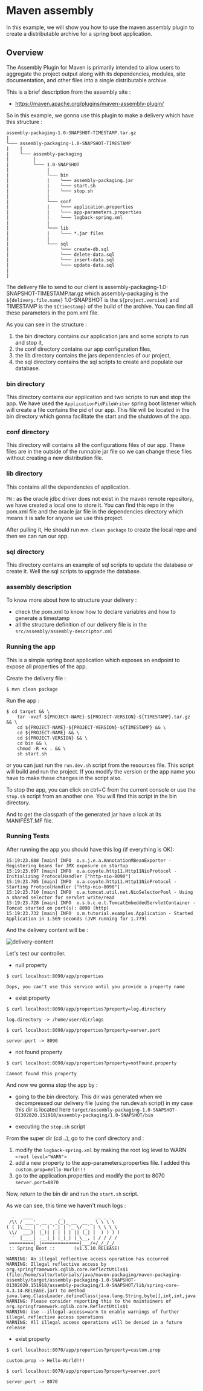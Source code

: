 # Maven assembly

In this example, we will show you how to use the maven assembly plugin to create a distributable archive for a spring boot application.

## Overview

The Assembly Plugin for Maven is primarily intended to allow users to aggregate the project output along with its dependencies, modules, site documentation, and other files into a single distributable archive.

This is a brief description from the assembly site :

- https://maven.apache.org/plugins/maven-assembly-plugin/

So in this example, we gonna use this plugin to make a delivery which have this structure :

```
assembly-packaging-1.0-SNAPSHOT-TIMESTAMP.tar.gz
|
└─── assembly-packaging-1.0-SNAPSHOT-TIMESTAMP
|    |
|    └─── assembly-packaging
|         |
|         └─── 1.0-SNAPSHOT
|              |
|              └─── bin
|              |    └─── assembly-packaging.jar
|              |    └─── start.sh
|              |    └─── stop.sh
|              |
|              └─── conf
|              |    └─── application.properties
|              |    └─── app-parameters.properties
|              |    └─── logback-spring.xml
|              |
|              └─── lib
|              |    └─── *.jar files
|              |
|              └─── sql
|                   └─── create-db.sql
|                   └─── delete-data.sql
|                   └─── insert-data.sql
|                   └─── update-data.sql
| 
| 
```

The delivery file to send to our client is assembly-packaging-1.0-SNAPSHOT-TIMESTAMP.tar.gz which assembly-packaging is the `${delivery.file.name}`
1.0-SNAPSHOT is the `${project.version}` and TIMESTAMP is the `${timestamp}` of the build of the archive. You can find all these parameters in the pom.xml file.

As you can see in the structure :
 
1. the bin directory contains our application jars and some scripts to run and stop it,
2. the conf directory contains our app configuration files,
3. the lib directory contains the jars dependencies of our project,
4. the sql directory contains the sql scripts to create and populate our database.

### bin directory

This directory contains our application and two scripts to run and stop the app. We have used the `ApplicationPidFileWriter` spring boot listener
which will create a file contains the pid of our app. This file will be located in the bin directory which gonna facilitate the start and the shutdown
of the app.

### conf directory

This directory will contains all the configurations files of our app. These files are in the outside of the runnable jar file so we can change 
these files without creating a new distribution file.

### lib directory

This contains all the dependencies of application.

`PN` : as the oracle jdbc driver does not exist in the maven remote repository, we have created a local one to store it.
You can find this repo in the pom.xml file and the oracle jar file in the dependencies directory which means it is safe for
anyone we use this project.

After pulling it, He should run `mvn clean package` to create the local repo and then we can run our app.

### sql directory

This directory contains an example of sql scripts to update the database or create it. Well the sql scripts to upgrade the database.

### assembly description

To know more about how to structure your delivery :

- check the pom.xml to know how to declare variables and how to generate a timestamp
- all the structure definition of our delivery file is in the `src/assembly/assembly-descriptor.xml`


### Running the app

This is a simple spring boot application which exposes an endpoint to expose all properties of the app.

Create the delivery file :

```shell script
$ mvn clean package
```

Run the app :

```shell script
$ cd target && \
    tar -xvzf ${PROJECT-NAME}-${PROJECT-VERSION}-${TIMESTAMP}.tar.gz && \
    cd ${PROJECT-NAME}-${PROJECT-VERSION}-${TIMESTAMP} && \
    cd ${PROJECT-NAME} && \
    cd ${PROJECT-VERSION} && \  
    cd bin && \
    chmod -R +x . && \
    sh start.sh
```

or you can just run the `run.dev.sh` script from the resources file. This script will build and run the project. If you modify the version or the app name you have to make these changes in the script also.

To stop the app, you can click on ctrl+C from the current console or use the `stop.sh` script from an another one. You will find this script in the bin directory.

And to get the classpath of the generated jar have a look at its MANIFEST.MF file.

### Running Tests

After running the app you should have this log (if everything is OK):

```log
15:19:23.688 [main] INFO  o.s.j.e.a.AnnotationMBeanExporter - Registering beans for JMX exposure on startup
15:19:23.697 [main] INFO  o.a.coyote.http11.Http11NioProtocol - Initializing ProtocolHandler ["http-nio-8090"]
15:19:23.705 [main] INFO  o.a.coyote.http11.Http11NioProtocol - Starting ProtocolHandler ["http-nio-8090"]
15:19:23.710 [main] INFO  o.a.tomcat.util.net.NioSelectorPool - Using a shared selector for servlet write/read
15:19:23.728 [main] INFO  o.s.b.c.e.t.TomcatEmbeddedServletContainer - Tomcat started on port(s): 8090 (http)
15:19:23.732 [main] INFO  o.m.tutorial.examples.Application - Started Application in 1.569 seconds (JVM running for 1.779)
```

And the delivery content will be :

![delivery-content](https://user-images.githubusercontent.com/16627692/73457878-a4e59c80-4374-11ea-97f8-34cc41b92684.png)

Let's test our controller.

* null property

```shell script
$ curl localhost:8090/app/properties
```

```log
Oops, you can't use this service until you provide a property name
```

* exist property

```shell script
$ curl localhost:8090/app/properties?property=log.directory
```

```log
log.directory -> /home/user/dir/logs
```

```shell script
$ curl localhost:8090/app/properties?property=server.port
```

```log
server.port -> 8090
```

* not found property

```shell script
$ curl localhost:8090/app/properties?property=notFound.property
```

```log
Cannot found this property
```

And now we gonna stop the app by :

- going to the bin directory. This dir was generated when we decompressed our delivery file (using the run.dev.sh script)
in my case this dir is located here `target/assembly-packaging-1.0-SNAPSHOT-01302020.151918/assembly-packaging/1.0-SNAPSHOT/bin`

- executing the `stop.sh` script

From the super dir (cd ..), go to the conf directory and :

1. modify the `logback-spring.xml` by making the root log level to WARN `<root level="WARN">`
2. add a new property to the app-parameters.properties file. I added this `custom.prop=Hello-World!!!`
3. go to the application.properties and modify the port to 8070 `server.port=8070`

Now, return to the bin dir and run the `start.sh` script.

As we can see, this time we haven't much logs :

```log
  .   ____          _            __ _ _
 /\\ / ___'_ __ _ _(_)_ __  __ _ \ \ \ \
( ( )\___ | '_ | '_| | '_ \/ _` | \ \ \ \
 \\/  ___)| |_)| | | | | || (_| |  ) ) ) )
  '  |____| .__|_| |_|_| |_\__, | / / / /
 =========|_|==============|___/=/_/_/_/
 :: Spring Boot ::       (v1.5.10.RELEASE)

WARNING: An illegal reflective access operation has occurred
WARNING: Illegal reflective access by org.springframework.cglib.core.ReflectUtils$1 (file:/home/salto/tutorials/java/maven-packaging/maven-packaging-assembly/target/assembly-packaging-1.0-SNAPSHOT-01302020.151918/assembly-packaging/1.0-SNAPSHOT/lib/spring-core-4.3.14.RELEASE.jar) to method java.lang.ClassLoader.defineClass(java.lang.String,byte[],int,int,java.security.ProtectionDomain)
WARNING: Please consider reporting this to the maintainers of org.springframework.cglib.core.ReflectUtils$1
WARNING: Use --illegal-access=warn to enable warnings of further illegal reflective access operations
WARNING: All illegal access operations will be denied in a future release
```

* exist property

```shell script
$ curl localhost:8070/app/properties?property=custom.prop
```

```log
custom.prop -> Hello-World!!!
```

```shell script
$ curl localhost:8070/app/properties?property=server.port
```

```log
server.port -> 8070
```

